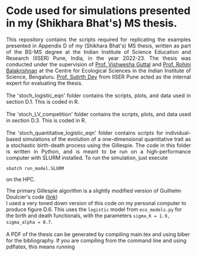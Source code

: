 # Code used for simulations presented in my (Shikhara Bhat's) MS thesis.

<p align="justify">
This repository contains the scripts required for replicating the examples presented in Appendix D of my (Shikhara Bhat's) MS thesis, written as part of the BS-MS degree at the Indian Institute of Science Education and Research (IISER) Pune, India, in the year 2022-23. The thesis was conducted under the supervision of <a href='https://teelabiisc.wordpress.com/'>Prof. Vishwesha Guttal</a> and <a href='https://sites.google.com/view/rohinibalakrishnanlab/home'>Prof. Rohini Balakrishnan</a> at the Centre for Ecological Sciences in the Indian Institute of Science, Bengaluru. <a href='https://sites.google.com/a/acads.iiserpune.ac.in/sdlab/pbl-iiser-p'>Prof. Sutirth Dey</a> from IISER Pune acted as the internal expert for evaluating the thesis.
</br>
</br>
The 'stoch_logistic_eqn' folder contains the scripts, plots, and data used in section D.1. This is coded in R.</br>
</br>
The 'stoch_LV_competition' folder contains the scripts, plots, and data used in section D.3. This is coded in R.</br>
</br>
The 'stoch_quantitative_logistic_eqn' folder contains scripts for individual-based simulations of the evolution of a one-dimensional quantitative trait as a stochastic birth-death process using the Gillespie. The code in this folder is written in Python, and is meant to be run on a high-performance computer with SLURM installed. To run the simulation, just execute

```
sbatch run_model.SLURM 
```

on the HPC.

The primary Gillespie algorithm is a slightly modified version of Guilhelm Doulcier's code ([link](https://www.normalesup.org/~doulcier/teaching/adaptive_dynamics/dyad02.html))
</br>
I used a very toned down version of this code on my personal computer to produce figure D.6. This uses the ```logistic``` model from ```eco_models.py``` for the birth and death functionals, with the parameters ```sigma_K = 1.9, sigma_alpha = 0.7```.
</br>
</br>
A PDF of the thesis can be generated by compiling main.tex and using biber for the bibliography. If you are compiling from the command line and using pdflatex, this means running
</p>
